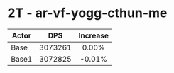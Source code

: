 # 2T - ar-vf-yogg-cthun-me
| Actor | DPS | Increase |
|---|:---:|:---:|
|Base|3073261|0.00%|
|Base1|3072825|-0.01%|

